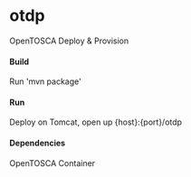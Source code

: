 # otdp
OpenTOSCA Deploy &amp; Provision

#### Build 
Run 'mvn package'

#### Run
Deploy on Tomcat, open up {host}:{port}/otdp

#### Dependencies
OpenTOSCA Container

